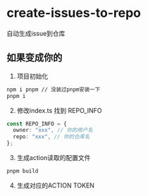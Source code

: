 # create-issues-to-repo
自动生成issue到仓库


## 如果变成你的

1. 项目初始化
```diff
npm i pnpm // 没装过pnpm安装一下
pnpm i
```

2. 修改index.ts
找到 REPO_INFO
```ts
const REPO_INFO = {
  owner: "xxx", // 你的用户名
  repo: "xxx", // 你的仓库名
};
```

3. 生成action读取的配置文件
```ts
pnpm build
```

4. 生成对应的ACTION TOKEN